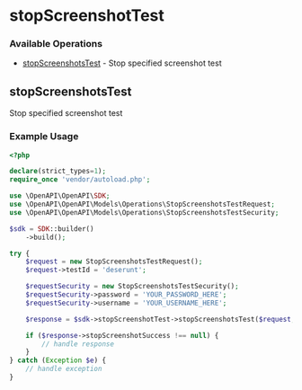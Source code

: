 # stopScreenshotTest

### Available Operations

* [stopScreenshotsTest](#stopscreenshotstest) - Stop specified screenshot test

## stopScreenshotsTest

Stop specified screenshot test

### Example Usage

```php
<?php

declare(strict_types=1);
require_once 'vendor/autoload.php';

use \OpenAPI\OpenAPI\SDK;
use \OpenAPI\OpenAPI\Models\Operations\StopScreenshotsTestRequest;
use \OpenAPI\OpenAPI\Models\Operations\StopScreenshotsTestSecurity;

$sdk = SDK::builder()
    ->build();

try {
    $request = new StopScreenshotsTestRequest();
    $request->testId = 'deserunt';

    $requestSecurity = new StopScreenshotsTestSecurity();
    $requestSecurity->password = 'YOUR_PASSWORD_HERE';
    $requestSecurity->username = 'YOUR_USERNAME_HERE';

    $response = $sdk->stopScreenshotTest->stopScreenshotsTest($request, $requestSecurity);

    if ($response->stopScreenshotSuccess !== null) {
        // handle response
    }
} catch (Exception $e) {
    // handle exception
}
```
